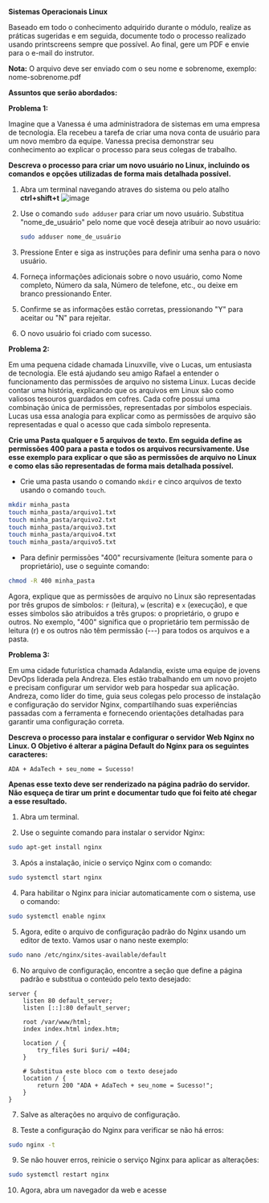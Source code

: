 **Sistemas Operacionais Linux**

Baseado em todo o conhecimento adquirido durante o módulo, realize as práticas sugeridas e em seguida, documente todo o processo realizado usando printscreens sempre que possível. Ao final, gere um PDF e envie para o e-mail do instrutor.

**Nota:** O arquivo deve ser enviado com o seu nome e sobrenome, exemplo: nome-sobrenome.pdf

**Assuntos que serão abordados:**

**Problema 1:**

Imagine que a Vanessa é uma administradora de sistemas em uma empresa de tecnologia. Ela recebeu a tarefa de criar uma nova conta de usuário para um novo membro da equipe. Vanessa precisa demonstrar seu conhecimento ao explicar o processo para seus colegas de trabalho.

**Descreva o processo para criar um novo usuário no Linux, incluindo os comandos e opções utilizadas de forma mais detalhada possível.**

1. Abra um terminal navegando atraves do sistema ou pelo atalho **ctrl+shift+t**
![image](https://github.com/daviamarall/Vem-Ser-Tech---DevOps/assets/40430859/57957e1f-af93-4548-9fb5-6c754a852718)

2. Use o comando `sudo adduser` para criar um novo usuário. Substitua "nome_de_usuário" pelo nome que você deseja atribuir ao novo usuário:
   
   ```bash
   sudo adduser nome_de_usuário
   ```

3. Pressione Enter e siga as instruções para definir uma senha para o novo usuário.

4. Forneça informações adicionais sobre o novo usuário, como Nome completo, Número da sala, Número de telefone, etc., ou deixe em branco pressionando Enter.

5. Confirme se as informações estão corretas, pressionando "Y" para aceitar ou "N" para rejeitar.

6. O novo usuário foi criado com sucesso.

**Problema 2:**

Em uma pequena cidade chamada Linuxville, vive o Lucas, um entusiasta de tecnologia. Ele está ajudando seu amigo Rafael a entender o funcionamento das permissões de arquivo no sistema Linux. Lucas decide contar uma história, explicando que os arquivos em Linux são como valiosos tesouros guardados em cofres. Cada cofre possui uma combinação única de permissões, representadas por símbolos especiais. Lucas usa essa analogia para explicar como as permissões de arquivo são representadas e qual o acesso que cada símbolo representa.

**Crie uma Pasta qualquer e 5 arquivos de texto. Em seguida define as permissões 400 para a pasta e todos os arquivos recursivamente. Use esse exemplo para explicar o que são as permissões de arquivo no Linux e como elas são representadas de forma mais detalhada possível.**

- Crie uma pasta usando o comando `mkdir` e cinco arquivos de texto usando o comando `touch`.

```bash
mkdir minha_pasta
touch minha_pasta/arquivo1.txt
touch minha_pasta/arquivo2.txt
touch minha_pasta/arquivo3.txt
touch minha_pasta/arquivo4.txt
touch minha_pasta/arquivo5.txt
```

- Para definir permissões "400" recursivamente (leitura somente para o proprietário), use o seguinte comando:

```bash
chmod -R 400 minha_pasta
```

Agora, explique que as permissões de arquivo no Linux são representadas por três grupos de símbolos: `r` (leitura), `w` (escrita) e `x` (execução), e que esses símbolos são atribuídos a três grupos: o proprietário, o grupo e outros. No exemplo, "400" significa que o proprietário tem permissão de leitura (r) e os outros não têm permissão (---) para todos os arquivos e a pasta.

**Problema 3:**

Em uma cidade futurística chamada Adalandia, existe uma equipe de jovens DevOps liderada pela Andreza. Eles estão trabalhando em um novo projeto e precisam configurar um servidor web para hospedar sua aplicação. Andreza, como líder do time, guia seus colegas pelo processo de instalação e configuração do servidor Nginx, compartilhando suas experiências passadas com a ferramenta e fornecendo orientações detalhadas para garantir uma configuração correta.

**Descreva o processo para instalar e configurar o servidor Web Nginx no Linux. O Objetivo é alterar a página Default do Nginx para os seguintes caracteres:**

```
ADA + AdaTech + seu_nome = Sucesso!
```

**Apenas esse texto deve ser renderizado na página padrão do servidor. Não esqueça de tirar um print e documentar tudo que foi feito até chegar a esse resultado.**

1. Abra um terminal.

2. Use o seguinte comando para instalar o servidor Nginx:

```bash
sudo apt-get install nginx
```

3. Após a instalação, inicie o serviço Nginx com o comando:

```bash
sudo systemctl start nginx
```

4. Para habilitar o Nginx para iniciar automaticamente com o sistema, use o comando:

```bash
sudo systemctl enable nginx
```

5. Agora, edite o arquivo de configuração padrão do Nginx usando um editor de texto. Vamos usar o nano neste exemplo:

```bash
sudo nano /etc/nginx/sites-available/default
```

6. No arquivo de configuração, encontre a seção que define a página padrão e substitua o conteúdo pelo texto desejado:

```plaintext
server {
    listen 80 default_server;
    listen [::]:80 default_server;

    root /var/www/html;
    index index.html index.htm;

    location / {
        try_files $uri $uri/ =404;
    }

    # Substitua este bloco com o texto desejado
    location / {
        return 200 "ADA + AdaTech + seu_nome = Sucesso!";
    }
}
```

7. Salve as alterações no arquivo de configuração.

8. Teste a configuração do Nginx para verificar se não há erros:

```bash
sudo nginx -t
```

9. Se não houver erros, reinicie o serviço Nginx para aplicar as alterações:

```bash
sudo systemctl restart nginx
```

10. Agora, abra um navegador da web e acesse
